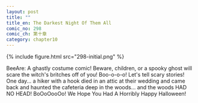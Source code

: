 ```yaml
---
layout: post
title: ""
title_en: The Darkest Night Of Them All
comic_no: 298
comic_ch: 第十章
category: chapter10
---
```

{% include figure.html src="298-initial.png" %}

BeeAre: A ghastly costume comic! Beware, children, or a spooky ghost will scare the witch's britches off of you! Boo-o-o-o! Let's tell scary stories! One day... a hiker with a hook died in an attic at their wedding and came back and haunted the cafeteria deep in the woods... and the woods HAD NO HEAD! BoOoOooOo! We Hope You Had A Horribly Happy Halloween!
